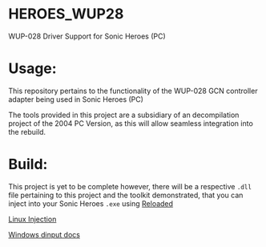 # HEROES_WUP28
WUP-028 Driver Support for Sonic Heroes (PC)

# Usage:

This repository pertains to the functionality of the WUP-028 GCN controller adapter being used in Sonic Heroes (PC)

The tools provided in this project are a subsidiary of an decompilation project of the 2004 PC Version, as this will
allow seamless integration into the rebuild.

# Build:

This project is yet to be complete however, there will be a respective ``.dll`` file pertaining to this project 
and the toolkit demonstrated, that you can inject into your Sonic Heroes ``.exe`` using [Reloaded](https://github.com/Reloaded-Project/Reloaded-II)

[Linux Injection](https://github.com/ToadKing/wii-u-gc-adapter)

[Windows dinput docs](https://learn.microsoft.com/en-us/windows/win32/api/dinput/)
